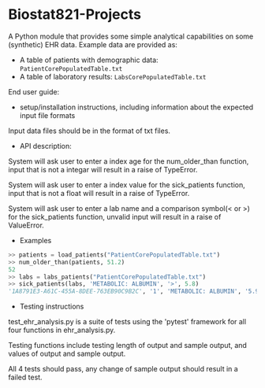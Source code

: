 # Biostat821-Projects

A Python module that provides some simple analytical capabilities on some (synthetic) EHR data.
Example data are provided as:
* A table of patients with demographic data: `PatientCorePopulatedTable.txt`
* A table of laboratory results: `LabsCorePopulatedTable.txt`

End user guide:
* setup/installation instructions, including information about the expected input file formats

Input data files should be in the format of txt files. 

* API description: 

System will ask user to enter a index age for the num_older_than function, input that is not a integar will result in a raise of TypeError. 

System will ask user to enter a index value for the sick_patients function, input that is not a float will result in a raise of TypeError. 

System will ask user to enter a lab name and a comparison symbol(< or >) for the sick_patients function, unvalid input will result in a raise of ValueError. 


* Examples
```python
>> patients = load_patients("PatientCorePopulatedTable.txt")
>> num_older_than(patients, 51.2)
52
>> labs = labs_patients("PatientCorePopulatedTable.txt")
>> sick_patients(labs, 'METABOLIC: ALBUMIN', '>', 5.8)
'1A8791E3-A61C-455A-8DEE-763EB90C9B2C', '1', 'METABOLIC: ALBUMIN', '5.9', 'pg', '1992-06-30 03:50:11.777'
```

* Testing instructions

test_ehr_analysis.py is a suite of tests using the 'pytest' framework for all four functions in ehr_analysis.py.

Testing functions include testing length of output and sample output, and values of output and sample output.

All 4 tests should pass, any change of sample output should result in a failed test. 
